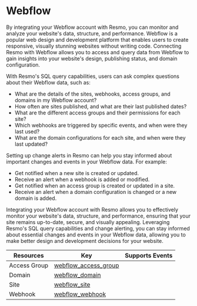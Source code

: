 Webflow
=======
By integrating your Webflow account with Resmo, you can monitor and analyze your website's data, structure, and performance. Webflow is a popular web design and development platform that enables users to create responsive, visually stunning websites without writing code. Connecting Resmo with Webflow allows you to access and query data from Webflow to gain insights into your website's design, publishing status, and domain configuration.

With Resmo's SQL query capabilities, users can ask complex questions about their Webflow data, such as:

* What are the details of the sites, webhooks, access groups, and domains in my Webflow account?
* How often are sites published, and what are their last published dates?
* What are the different access groups and their permissions for each site?
* Which webhooks are triggered by specific events, and when were they last used?
* What are the domain configurations for each site, and when were they last updated?

Setting up change alerts in Resmo can help you stay informed about important changes and events in your Webflow data. For example:

* Get notified when a new site is created or updated.
* Receive an alert when a webhook is added or modified.
* Get notified when an access group is created or updated in a site.
* Receive an alert when a domain configuration is changed or a new domain is added.

Integrating your Webflow account with Resmo allows you to effectively monitor your website's data, structure, and performance, ensuring that your site remains up-to-date, secure, and visually appealing. Leveraging Resmo's SQL query capabilities and change alerting, you can stay informed about essential changes and events in your Webflow data, allowing you to make better design and development decisions for your website.

| **Resources** | **Key**                                             | **Supports Events** |
| ------------- | --------------------------------------------------- | ------------------- |
| Access Group  | [webflow\_access\_group](webflow\_access\_group.md) |                     |
| Domain        | [webflow\_domain](webflow\_domain.md)               |                     |
| Site          | [webflow\_site](webflow\_site.md)                   |                     |
| Webhook       | [webflow\_webhook](webflow\_webhook.md)             |                     |
